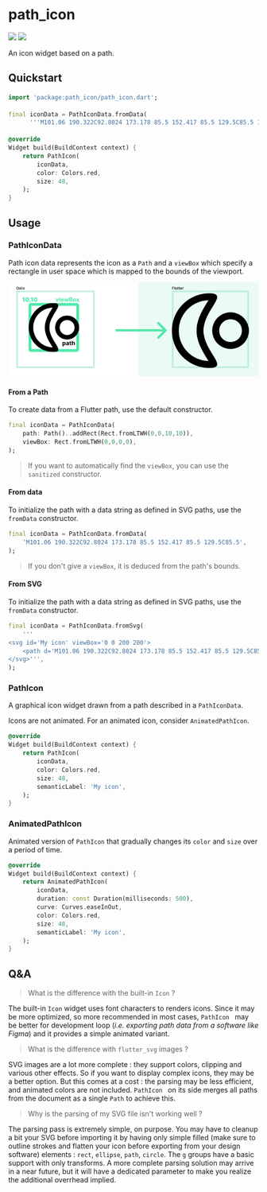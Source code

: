 # path_icon

<p>
  <a href="https://pub.dartlang.org/packages/path_icon"><img src="https://img.shields.io/pub/v/path_icon.svg"></a>
  <a href="https://www.buymeacoffee.com/aloisdeniel">
    <img src="https://img.shields.io/badge/$-donate-ff69b4.svg?maxAge=2592000&amp;style=flat">
  </a>
</p>

An icon widget based on a path.

## Quickstart

```dart
import 'package:path_icon/path_icon.dart';

final iconData = PathIconData.fromData(
      '''M101.06 190.322C92.8024 173.178 85.5 152.417 85.5 129.5C85.5 106.583 92.8024 85.822 101.06 68.6779C107.292 55.7406 114.872 43.3794 120.869 33.5992C122.641 30.7104 124.274 28.0468 125.694 25.6601C126.025 25.1026 126.345 24.562 126.652 24.0377C69.7024 25.5472 24 72.1864 24 129.5C24 186.814 69.7024 233.453 126.652 234.962C126.345 234.438 126.025 233.897 125.694 233.34C124.274 230.953 122.641 228.29 120.869 225.401C114.872 215.621 107.292 203.259 101.06 190.322ZM132.946 247.654C132.943 247.653 132.927 247.592 132.907 247.476C132.939 247.598 132.949 247.656 132.946 247.654ZM132.946 11.3456C132.949 11.3441 132.939 11.4017 132.907 11.5235C132.927 11.4081 132.943 11.3472 132.946 11.3456ZM140.886 212.119C127.146 189.698 109.5 160.905 109.5 129.5C109.5 98.0954 127.146 69.3018 140.886 46.8812C158.438 18.241 169.616 0 129.5 0C57.9791 0 0 57.9791 0 129.5C0 201.021 57.9791 259 129.5 259C169.616 259 158.438 240.759 140.886 212.119Z''');

@override
Widget build(BuildContext context) {
    return PathIcon(
        iconData,
        color: Colors.red,
        size: 48,
    );
}   
```

## Usage

### PathIconData

Path icon data represents the icon as a `Path` and a `viewBox` which specify a rectangle in user space which is mapped to the bounds of the viewport.

![view box](images/viewbox.png)

#### From a Path

To create data from a Flutter path, use the default constructor.

```dart
final iconData = PathIconData(
    path: Path()..addRect(Rect.fromLTWH(0,0,10,10)),
    viewBox: Rect.fromLTWH(0,0,0,0),
);
```

> If you want to automatically find the `viewBox`, you can use the `sanitized` constructor.

#### From data

To initialize the path with a data string as defined in SVG paths, use the `fromData` constructor.

```dart
final iconData = PathIconData.fromData(
    'M101.06 190.322C92.8024 173.178 85.5 152.417 85.5 129.5C85.5',
);
```

> If you don't give a `viewBox`, it is deduced from the path's bounds.

#### From SVG

To initialize the path with a data string as defined in SVG paths, use the `fromData` constructor.

```dart
final iconData = PathIconData.fromSvg(
    '''
<svg id='My icon' viewBox='0 0 200 200'>
    <path d='M101.06 190.322C92.8024 173.178 85.5 152.417 85.5 129.5C85.5' />
</svg>''',
);
```

### PathIcon

A graphical icon widget drawn from a path described in a `PathIconData`.

Icons are not animated. For an animated icon, consider `AnimatedPathIcon`.

```dart
@override
Widget build(BuildContext context) {
    return PathIcon(
        iconData,
        color: Colors.red,
        size: 48,
        semanticLabel: 'My icon',
    );
}   
```

### AnimatedPathIcon

Animated version of `PathIcon` that gradually changes its `color` and `size` over a period of time.

```dart
@override
Widget build(BuildContext context) {
    return AnimatedPathIcon(
        iconData,
        duration: const Duration(milliseconds: 500),
        curve: Curves.easeInOut,
        color: Colors.red,
        size: 48,
        semanticLabel: 'My icon',
    );
}   
```

## Q&A

> What is the difference with the built-in `Icon` ?

The built-in `Icon` widget uses font characters to renders icons. Since it may be more optimized, so more recommended in most cases, `PathIcon ` may be better for development loop (*i.e. exporting path data from a software like Figma*) and it provides a simple animated variant.

> What is the difference with `flutter_svg` images ?

SVG images are a lot more complete : they support colors, clipping and various other effects. So if you want to display complex icons, they may be a better option. But this comes at a cost : the parsing may be less efficient, and animated colors are not included. `PathIcon ` on its side merges all paths from the document as a single `Path` to achieve this.

> Why is the parsing of my SVG file isn't working well ?

The parsing pass is extremely simple, on purpose. You may have to cleanup a bit your SVG before importing it by having only simple filled (make sure to outline strokes and flatten your icon before exporting from your design software) elements : `rect`, `ellipse`, `path`, `circle`. The `g` groups have a basic support with only transforms. A more complete parsing solution may arrive in a near future, but it will have a dedicated parameter to make you realize the additional overrhead implied.
